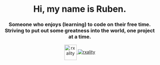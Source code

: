 <h1 align="center">Hi, my name is Ruben.</h1>
<h3 align="center">Someone who enjoys (learning) to code on their free time. Striving to put out some greatness into the world, one project at a time.</h3>

<p align="center"> 
	<a href="https://discord.gg/rxality" target="blank"><img align="center" src="https://raw.githubusercontent.com/rahuldkjain/github-profile-readme-generator/master/src/images/icons/Social/discord.svg" alt="rxality" height="50" width="40"/>
	<img src="https://komarev.com/ghpvc/?username=rxality&label=Profile%20views&color=0e75b6&style=flat" alt="rxality"/>
	</a>
</p>
